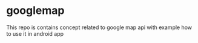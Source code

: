 # googlemap
This repo is contains concept related to google map api with example how to use it in android app
